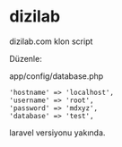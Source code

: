 # dizilab
dizilab.com klon script

Düzenle:

app/config/database.php

  	'hostname' => 'localhost',
	'username' => 'root',
	'password' => 'mdxyz',
	'database' => 'test',

laravel versiyonu yakında.


